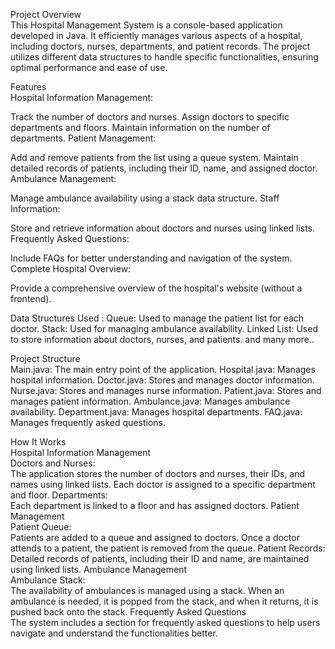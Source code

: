 Project Overview<br>
This Hospital Management System is a console-based application developed in Java. It efficiently manages various aspects of a hospital, including doctors, nurses, departments, and patient records. The project utilizes different data structures to handle specific functionalities, ensuring optimal performance and ease of use.

Features<br>
Hospital Information Management:

Track the number of doctors and nurses.
Assign doctors to specific departments and floors.
Maintain information on the number of departments.
Patient Management:

Add and remove patients from the list using a queue system.
Maintain detailed records of patients, including their ID, name, and assigned doctor.
Ambulance Management:

Manage ambulance availability using a stack data structure.
Staff Information:

Store and retrieve information about doctors and nurses using linked lists.
Frequently Asked Questions:

Include FAQs for better understanding and navigation of the system.
Complete Hospital Overview:

Provide a comprehensive overview of the hospital's website (without a frontend).

Data Structures Used : 
Queue: Used to manage the patient list for each doctor.
Stack: Used for managing ambulance availability.
Linked List: Used to store information about doctors, nurses, and patients.
and many more..

Project Structure<br>
Main.java: The main entry point of the application.
Hospital.java: Manages hospital information.
Doctor.java: Stores and manages doctor information.
Nurse.java: Stores and manages nurse information.
Patient.java: Stores and manages patient information.
Ambulance.java: Manages ambulance availability.
Department.java: Manages hospital departments.
FAQ.java: Manages frequently asked questions.

How It Works<br>
Hospital Information Management<br>
Doctors and Nurses: <br>
The application stores the number of doctors and nurses, their IDs, and names using linked lists. Each doctor is assigned to a specific department and floor.
Departments: <br>
Each department is linked to a floor and has assigned doctors.
Patient Management<br>
Patient Queue: <br> 
Patients are added to a queue and assigned to doctors. Once a doctor attends to a patient, the patient is removed from the queue.
Patient Records: <br>
Detailed records of patients, including their ID and name, are maintained using linked lists.
Ambulance Management<br>
Ambulance Stack: <br>
The availability of ambulances is managed using a stack. When an ambulance is needed, it is popped from the stack, and when it returns, it is pushed back onto the stack.
Frequently Asked Questions<br>
The system includes a section for frequently asked questions to help users navigate and understand the functionalities better.


